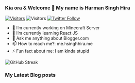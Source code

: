 ### Kia ora & Welcome 👋 My name is Harman Singh Hira

[![Visitors](https://img.shields.io/badge/hsinghhira.me-000000?style=for-the-badge&logo=About.me&logoColor=white)](https://me.hsinghhira.me) ![Visitors](https://api.visitorbadge.io/api/visitors?path=https%3A%2F%2Fgithub.com%2FHSinghHira&labelColor=%23d9e3f0&countColor=%23ff8a65) [![Twitter Follow](https://img.shields.io/twitter/follow/hsinghhira?style=for-the-badge&logo=X)](https://me.hsinghhira.me)

- 🔭 I’m currently working on Minecraft Server
- 🌱 I’m currently learning React JS
- 💬 Ask me anything about Blogger.com
- 📫 How to reach me?: me.hsinghhira.me
- ⚡ Fun fact about me: I am kinda stupid

![GitHub Streak](https://github-readme-streak-stats.herokuapp.com?user=hsinghhira&date_format=M%20j%5B%2C%20Y%5D)

### My Latest Blog posts
<!-- BLOG-POST-LIST:START -->
<!-- BLOG-POST-LIST:END -->
